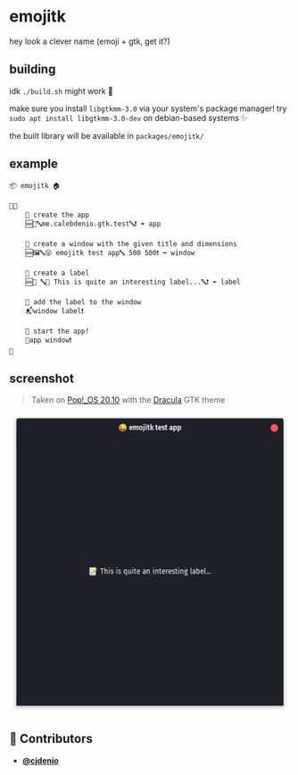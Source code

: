 <!-- DO NOT REMOVE - contributor_list:data:start:["cjdenio"]:end -->

# emojitk

hey look a clever name (emoji + gtk, get it?)

## building

idk `./build.sh` might work 🤷

make sure you install `libgtkmm-3.0` via your system's package manager! try `sudo apt install libgtkmm-3.0-dev` on debian-based systems ✨

the built library will be available in `packages/emojitk/`

## example

```
📦 emojitk 🏠

🏁🍇
    💭 create the app
    🆕📱🔤me.calebdenio.gtk.test🔤❗ ➡️ app

    💭 create a window with the given title and dimensions
    🆕🖼️🔤😜 emojitk test app🔤 500 500❗ ➡️ window

    💭 create a label
    🆕📝 🔤📝 This is quite an interesting label...🔤❗ ➡️ label

    💭 add the label to the window
    📬window label❗

    💭 start the app!
    🏁app window❗
🍉
```

## screenshot

> Taken on [Pop!\_OS 20.10](https://pop.system76.com) with the [Dracula](https://draculatheme.com/gtk) GTK theme

![emojitk screenshot](./img/screenshot.png)

<!-- prettier-ignore-start -->
<!-- DO NOT REMOVE - contributor_list:start -->
## 👥 Contributors


- **[@cjdenio](https://github.com/cjdenio)**

<!-- DO NOT REMOVE - contributor_list:end -->
<!-- prettier-ignore-end -->
